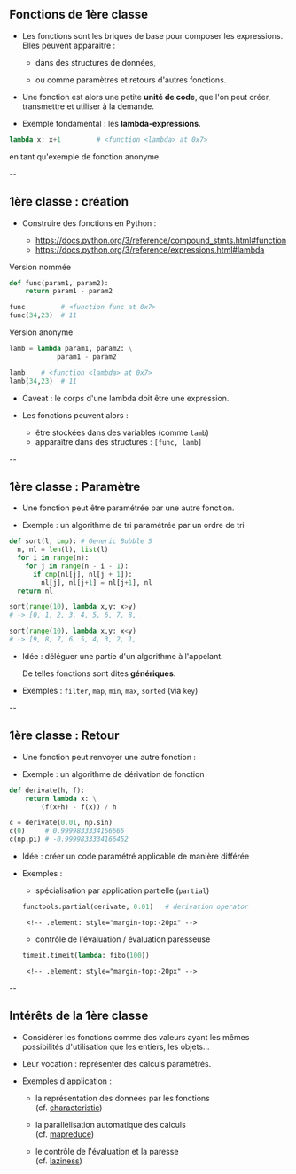 ## Fonctions de 1ère classe

- Les fonctions sont les briques de base pour composer les
  expressions. Elles peuvent apparaître&nbsp;:

	* dans des structures de données,

	* ou comme paramètres et retours d'autres fonctions.

- Une fonction est alors une petite **unité de code**, que l'on peut
  créer, transmettre et utiliser à la demande.

- Exemple fondamental : les **lambda-expressions**.

```python
lambda x: x+1         # <function <lambda> at 0x7>
```
<!-- .element: style="padding:20px; background-color: #3f3f3f" -->

  en tant qu'exemple de fonction anonyme.

--

## 1ère classe : création

- Construire des fonctions en <span class="label">Python</span>&nbsp;:

	* https://docs.python.org/3/reference/compound_stmts.html#function
	<!-- .element: style="font-size:large" -->

	* https://docs.python.org/3/reference/expressions.html#lambda
	<!-- .element: style="font-size:large" -->

<div class="half">

Version nommée
<!-- .element: class="title" -->

```python
def func(param1, param2):
	return param1 - param2

func         # <function func at 0x7>
func(34,23)  # 11
```

</div>

<div class="half">

Version anonyme
<!-- .element: class="title" -->

```python
lamb = lambda param1, param2: \
	        param1 - param2

lamb    # <function <lambda> at 0x7>
lamb(34,23)  # 11
```

</div>

- Caveat&nbsp;: le corps d'une lambda doit être une expression.

- Les fonctions peuvent alors&nbsp;:

	* être stockées dans des variables (comme `lamb`)
   <!-- .element: style="margin-top:-10px" -->

	* apparaître dans des structures : `[func, lamb]`
   <!-- .element: style="margin-top:-20px" -->


--

## 1ère classe : Paramètre

- Une fonction peut être paramétrée par une autre fonction.

- Exemple : un algorithme de tri paramétrée par un ordre de tri

<div class="half" style="width:51%">

```python
def sort(l, cmp): # Generic Bubble Sort
  n, nl = len(l), list(l)
  for i in range(n):
    for j in range(n - i - 1):
      if cmp(nl[j], nl[j + 1]):
        nl[j], nl[j+1] = nl[j+1], nl[j]
  return nl
```

</div>

<div class="half" style="width:47%">

```python
sort(range(10), lambda x,y: x>y)
# -> [0, 1, 2, 3, 4, 5, 6, 7, 8, 9]

sort(range(10), lambda x,y: x<y)
# -> [9, 8, 7, 6, 5, 4, 3, 2, 1, 0]
```

</div>

- Idée : déléguer une partie d'un algorithme à l'appelant.

  De telles fonctions sont dites **génériques**.
  <!-- .element: style="margin-top:-15px" -->

- Exemples&nbsp;: `filter`, `map`, `min`, `max`, `sorted` (via `key`)

--

## 1ère classe : Retour

- Une fonction peut renvoyer une autre fonction&nbsp;:

- Exemple : un algorithme de dérivation de fonction

<div class="half" style="width:51%">

```python
def derivate(h, f):
    return lambda x: \
		(f(x+h) - f(x)) / h
```

</div>

<div class="half" style="width:47%">

```python
c = derivate(0.01, np.sin)
c(0)     # 0.9999833334166665
c(np.pi) # -0.9999833334166452
```

</div>

- Idée : créer un code paramétré applicable de manière différée

- Exemples :

	* spécialisation par application partielle (`partial`)

	 ```python
	 functools.partial(derivate, 0.01)   # derivation operator
	 ```
	   <!-- .element: style="margin-top:-20px" -->

	* contrôle de l'évaluation / évaluation paresseuse

	 ```python
	 timeit.timeit(lambda: fibo(100))
	 ```
	   <!-- .element: style="margin-top:-20px" -->


--

## Intérêts de la 1ère classe

- Considérer les fonctions comme des valeurs ayant les mêmes
  possibilités d'utilisation que les entiers, les objets&hellip;

- Leur vocation : représenter des calculs paramétrés.

- Exemples d'application :

	* la représentation des données par les fonctions <br/>
	  (cf. [characteristic](../td/functional/td_characteristic.html))

	* la parallèlisation automatique des calculs <br/>
	  (cf. [mapreduce](../td/functional/td_mapreduce.html))

	* le contrôle de l'évaluation et la paresse<br/>
	  (cf. [laziness](../td/functional/td_laziness.html))
